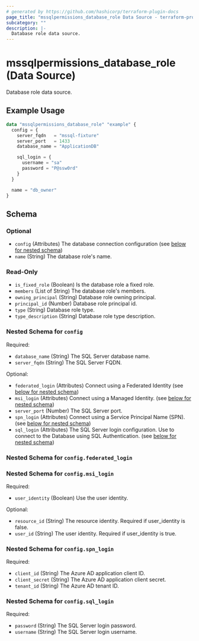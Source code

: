 ```yaml
---
# generated by https://github.com/hashicorp/terraform-plugin-docs
page_title: "mssqlpermissions_database_role Data Source - terraform-provider-mssqlpermissions"
subcategory: ""
description: |-
  Database role data source.
---
```


# mssqlpermissions_database_role (Data Source)

Database role data source.

## Example Usage

```terraform
data "mssqlpermissions_database_role" "example" {
  config = {
    server_fqdn   = "mssql-fixture"
    server_port   = 1433
    database_name = "ApplicationDB"

    sql_login = {
      username = "sa"
      password = "P@ssw0rd"
    }
  }

  name = "db_owner"
}
```

<!-- schema generated by tfplugindocs -->
## Schema

### Optional

- `config` (Attributes) The database connection configuration (see [below for nested schema](#nestedatt--config))
- `name` (String) The database role's name.

### Read-Only

- `is_fixed_role` (Boolean) Is the database role a fixed role.
- `members` (List of String) The database role's members.
- `owning_principal` (String) Database role owning principal.
- `principal_id` (Number) Database role principal id.
- `type` (String) Database role type.
- `type_description` (String) Database role type description.

<a id="nestedatt--config"></a>
### Nested Schema for `config`

Required:

- `database_name` (String) The SQL Server database name.
- `server_fqdn` (String) The SQL Server FQDN.

Optional:

- `federated_login` (Attributes) Connect using a Federated Identity (see [below for nested schema](#nestedatt--config--federated_login))
- `msi_login` (Attributes) Connect using a Managed Identity. (see [below for nested schema](#nestedatt--config--msi_login))
- `server_port` (Number) The SQL Server port.
- `spn_login` (Attributes) Connect using a Service Principal Name (SPN). (see [below for nested schema](#nestedatt--config--spn_login))
- `sql_login` (Attributes) The SQL Server login configuration. Use to connect to the Database using SQL Authentication. (see [below for nested schema](#nestedatt--config--sql_login))

<a id="nestedatt--config--federated_login"></a>
### Nested Schema for `config.federated_login`


<a id="nestedatt--config--msi_login"></a>
### Nested Schema for `config.msi_login`

Required:

- `user_identity` (Boolean) Use the user identity.

Optional:

- `resource_id` (String) The resource identity. Required if user_identity is false.
- `user_id` (String) The user identity. Required if user_identity is true.


<a id="nestedatt--config--spn_login"></a>
### Nested Schema for `config.spn_login`

Required:

- `client_id` (String) The Azure AD application client ID.
- `client_secret` (String) The Azure AD application client secret.
- `tenant_id` (String) The Azure AD tenant ID.


<a id="nestedatt--config--sql_login"></a>
### Nested Schema for `config.sql_login`

Required:

- `password` (String) The SQL Server login password.
- `username` (String) The SQL Server login username.

